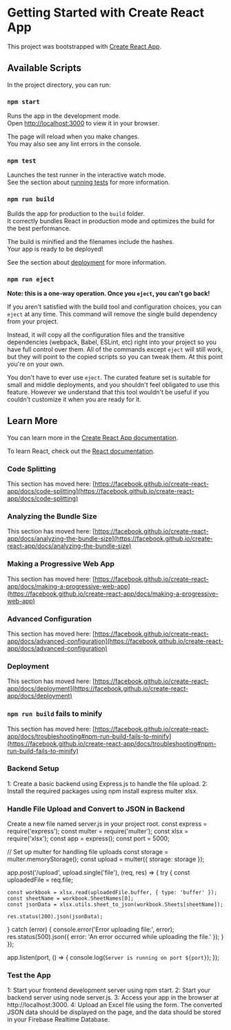 # Getting Started with Create React App

This project was bootstrapped with [Create React App](https://github.com/facebook/create-react-app).

## Available Scripts

In the project directory, you can run:

### `npm start`

Runs the app in the development mode.\
Open [http://localhost:3000](http://localhost:3000) to view it in your browser.

The page will reload when you make changes.\
You may also see any lint errors in the console.

### `npm test`

Launches the test runner in the interactive watch mode.\
See the section about [running tests](https://facebook.github.io/create-react-app/docs/running-tests) for more information.

### `npm run build`

Builds the app for production to the `build` folder.\
It correctly bundles React in production mode and optimizes the build for the best performance.

The build is minified and the filenames include the hashes.\
Your app is ready to be deployed!

See the section about [deployment](https://facebook.github.io/create-react-app/docs/deployment) for more information.

### `npm run eject`

**Note: this is a one-way operation. Once you `eject`, you can't go back!**

If you aren't satisfied with the build tool and configuration choices, you can `eject` at any time. This command will remove the single build dependency from your project.

Instead, it will copy all the configuration files and the transitive dependencies (webpack, Babel, ESLint, etc) right into your project so you have full control over them. All of the commands except `eject` will still work, but they will point to the copied scripts so you can tweak them. At this point you're on your own.

You don't have to ever use `eject`. The curated feature set is suitable for small and middle deployments, and you shouldn't feel obligated to use this feature. However we understand that this tool wouldn't be useful if you couldn't customize it when you are ready for it.

## Learn More

You can learn more in the [Create React App documentation](https://facebook.github.io/create-react-app/docs/getting-started).

To learn React, check out the [React documentation](https://reactjs.org/).

### Code Splitting

This section has moved here: [https://facebook.github.io/create-react-app/docs/code-splitting](https://facebook.github.io/create-react-app/docs/code-splitting)

### Analyzing the Bundle Size

This section has moved here: [https://facebook.github.io/create-react-app/docs/analyzing-the-bundle-size](https://facebook.github.io/create-react-app/docs/analyzing-the-bundle-size)

### Making a Progressive Web App

This section has moved here: [https://facebook.github.io/create-react-app/docs/making-a-progressive-web-app](https://facebook.github.io/create-react-app/docs/making-a-progressive-web-app)

### Advanced Configuration

This section has moved here: [https://facebook.github.io/create-react-app/docs/advanced-configuration](https://facebook.github.io/create-react-app/docs/advanced-configuration)

### Deployment

This section has moved here: [https://facebook.github.io/create-react-app/docs/deployment](https://facebook.github.io/create-react-app/docs/deployment)

### `npm run build` fails to minify

This section has moved here: [https://facebook.github.io/create-react-app/docs/troubleshooting#npm-run-build-fails-to-minify](https://facebook.github.io/create-react-app/docs/troubleshooting#npm-run-build-fails-to-minify)

### Backend Setup

1: Create a basic backend using Express.js to handle the file upload.
2: Install the required packages using npm install express multer xlsx.

### Handle File Upload and Convert to JSON in Backend

Create a new file named server.js in your project root.
const express = require('express');
const multer = require('multer');
const xlsx = require('xlsx');
const app = express();
const port = 5000;

// Set up multer for handling file uploads
const storage = multer.memoryStorage();
const upload = multer({ storage: storage });

app.post('/upload', upload.single('file'), (req, res) => {
try {
const uploadedFile = req.file;

    const workbook = xlsx.read(uploadedFile.buffer, { type: 'buffer' });
    const sheetName = workbook.SheetNames[0];
    const jsonData = xlsx.utils.sheet_to_json(workbook.Sheets[sheetName]);

    res.status(200).json(jsonData);

} catch (error) {
console.error('Error uploading file:', error);
res.status(500).json({ error: 'An error occurred while uploading the file.' });
}
});

app.listen(port, () => {
console.log(`Server is running on port ${port}`);
});

### Test the App

1: Start your frontend development server using npm start.
2: Start your backend server using node server.js.
3: Access your app in the browser at http://localhost:3000.
4: Upload an Excel file using the form. The converted JSON data should be displayed on the page, and the data should be stored in your Firebase Realtime Database.
